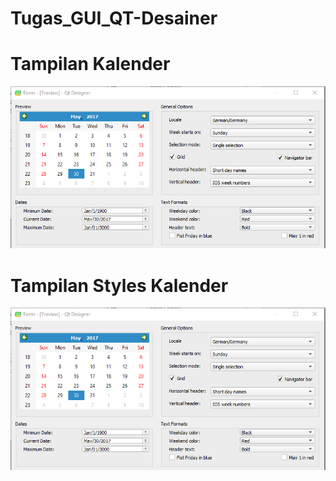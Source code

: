 # Tugas_GUI_QT-Desainer

# Tampilan Kalender
<img src = "https://github.com/adamnurk/Tugas_GUI_QT-Desainer/blob/main/tgs1.PNG">

# Tampilan Styles Kalender
<img src = "https://github.com/adamnurk/Tugas_GUI_QT-Desainer/blob/main/tgs1.PNG">
